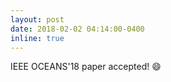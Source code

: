 ```yaml
---
layout: post
date: 2018-02-02 04:14:00-0400
inline: true
---
```


IEEE OCEANS'18 paper accepted! :smile:
